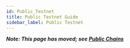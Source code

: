 ```yaml
---
id: Public_Testnet
title: Public Testnet Guide
sidebar_label: Public Testnet
---
```


***Note: This page has moved; see [Public Chains](Public_Chains.md)***

